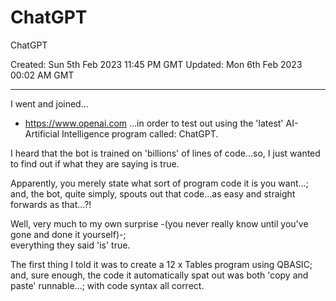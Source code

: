 # ChatGPT
ChatGPT

Created: Sun 5th Feb 2023 11:45 PM GMT
Updated: Mon 6th Feb 2023 00:02 AM GMT

-----

I went and joined...
- https://www.openai.com
...in order to test out using the 'latest' AI-Artificial Intelligence program called: ChatGPT.

I heard that the bot is trained on 'billions' of lines of code...so, I just wanted to find out if what they are saying is true.  

Apparently, you merely state what sort of program code it is you want...;   
and, the bot, quite simply, spouts out that code...as easy and straight forwards as that...?!  

Well, very much to my own surprise -(you never really know until you've gone and done it yourself)-;   
everything they said 'is' true. 

The first thing I told it was to create a 12 x Tables program using QBASIC;     
and, sure enough, the code it automatically spat out was both 'copy and paste' runnable...; with code syntax all correct.  
